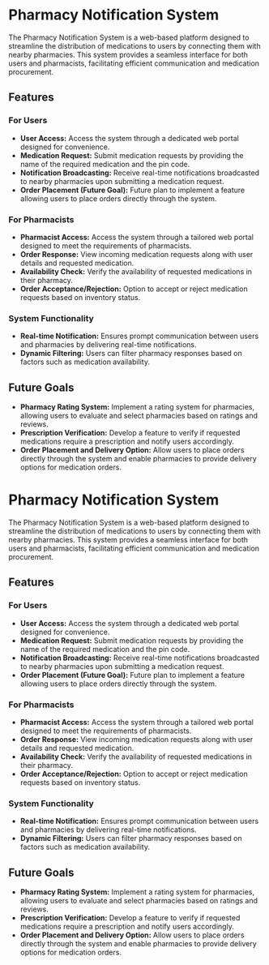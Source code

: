 # Pharmacy Notification System

The Pharmacy Notification System is a web-based platform designed to streamline the distribution of medications to users by connecting them with nearby pharmacies. This system provides a seamless interface for both users and pharmacists, facilitating efficient communication and medication procurement.

## Features

### For Users

- **User Access:** Access the system through a dedicated web portal designed for convenience.
- **Medication Request:** Submit medication requests by providing the name of the required medication and the pin code.
- **Notification Broadcasting:** Receive real-time notifications broadcasted to nearby pharmacies upon submitting a medication request.
- **Order Placement (Future Goal):** Future plan to implement a feature allowing users to place orders directly through the system.

### For Pharmacists

- **Pharmacist Access:** Access the system through a tailored web portal designed to meet the requirements of pharmacists.
- **Order Response:** View incoming medication requests along with user details and requested medication.
- **Availability Check:** Verify the availability of requested medications in their pharmacy.
- **Order Acceptance/Rejection:** Option to accept or reject medication requests based on inventory status.

### System Functionality

- **Real-time Notification:** Ensures prompt communication between users and pharmacies by delivering real-time notifications.
- **Dynamic Filtering:** Users can filter pharmacy responses based on factors such as medication availability.

## Future Goals

- **Pharmacy Rating System:** Implement a rating system for pharmacies, allowing users to evaluate and select pharmacies based on ratings and reviews.
- **Prescription Verification:** Develop a feature to verify if requested medications require a prescription and notify users accordingly.
- **Order Placement and Delivery Option:** Allow users to place orders directly through the system and enable pharmacies to provide delivery options for medication orders.

# Pharmacy Notification System

The Pharmacy Notification System is a web-based platform designed to streamline the distribution of medications to users by connecting them with nearby pharmacies. This system provides a seamless interface for both users and pharmacists, facilitating efficient communication and medication procurement.

## Features

### For Users

- **User Access:** Access the system through a dedicated web portal designed for convenience.
- **Medication Request:** Submit medication requests by providing the name of the required medication and the pin code.
- **Notification Broadcasting:** Receive real-time notifications broadcasted to nearby pharmacies upon submitting a medication request.
- **Order Placement (Future Goal):** Future plan to implement a feature allowing users to place orders directly through the system.

### For Pharmacists

- **Pharmacist Access:** Access the system through a tailored web portal designed to meet the requirements of pharmacists.
- **Order Response:** View incoming medication requests along with user details and requested medication.
- **Availability Check:** Verify the availability of requested medications in their pharmacy.
- **Order Acceptance/Rejection:** Option to accept or reject medication requests based on inventory status.

### System Functionality

- **Real-time Notification:** Ensures prompt communication between users and pharmacies by delivering real-time notifications.
- **Dynamic Filtering:** Users can filter pharmacy responses based on factors such as medication availability.

## Future Goals

- **Pharmacy Rating System:** Implement a rating system for pharmacies, allowing users to evaluate and select pharmacies based on ratings and reviews.
- **Prescription Verification:** Develop a feature to verify if requested medications require a prescription and notify users accordingly.
- **Order Placement and Delivery Option:** Allow users to place orders directly through the system and enable pharmacies to provide delivery options for medication orders.



